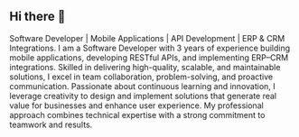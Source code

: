 ## Hi there 👋

Software Developer | Mobile Applications | API Development | ERP & CRM Integrations. 
I am a Software Developer with 3 years of experience building mobile applications, developing RESTful APIs, and implementing ERP–CRM integrations. Skilled in delivering high-quality, scalable, and maintainable solutions, I excel in team collaboration, problem-solving, and proactive communication. Passionate about continuous learning and innovation, I leverage creativity to design and implement solutions that generate real value for businesses and enhance user experience. My professional approach combines technical expertise with a strong commitment to teamwork and results.

<!--
**yurguencs25/yurguencs25** is a ✨ _special_ ✨ repository because its `README.md` (this file) appears on your GitHub profile.

Here are some ideas to get you started:

- 🔭 I’m currently working on ...
- 🌱 I’m currently learning ...
- 👯 I’m looking to collaborate on ...
- 🤔 I’m looking for help with ...
- 💬 Ask me about ...
- 📫 How to reach me: ...
- 😄 Pronouns: ...
- ⚡ Fun fact: ...
-->
